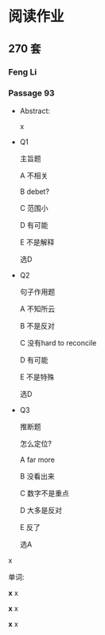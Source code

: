 # 阅读作业

## 270 套

### Feng Li

### Passage 93

* Abstract: 

  x

* Q1

  主旨题

  A	不相关

  B	debet?

  C	范围小

  D	有可能

  E	不是解释

  选D

* Q2

  句子作用题

  A	不知所云

  B	不是反对

  C	没有hard to reconcile

  D	有可能

  E	不是特殊

  选D

* Q3

  推断题

  怎么定位?
  
  A	far more
  
  B	没看出来
  
  C	数字不是重点
  
  D	大多是反对
  
  E	反了
  
  
  
  选A
  
  

x

单词:

__x__ x

__x__ x

__x__ x











